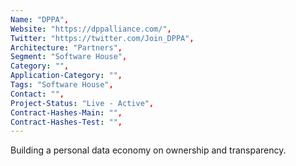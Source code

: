 ```yaml
--- 
Name: "DPPA", 
Website: "https://dppalliance.com/", 
Twitter: "https://twitter.com/Join_DPPA", 
Architecture: "Partners",
Segment: "Software House",
Category: "",
Application-Category: "",
Tags: "Software House",
Contact: "",
Project-Status: "Live - Active",
Contract-Hashes-Main: "",
Contract-Hashes-Test: "",
--- 
```

<!--lang:en--> 
Building a personal data economy on ownership and transparency.
<!--lang:es--] 
Construir una economía de datos personales basada en la propiedad y la transparencia.
<!--lang:de--] 
Aufbau einer persönlichen Datenökonomie auf Eigentum und Transparenz.
<!--lang:fr--] 
Construire une économie des données personnelles sur la propriété et la transparence.
<!--lang:pl--] 
Budowanie gospodarki danych osobowych w oparciu o własność i przejrzystość.
<!--lang:uk--] 
Побудова економіки персональних даних на основі власності та прозорості.
[!--lang:*--> 
